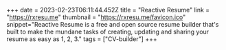 +++
date = 2023-02-23T06:11:44.452Z
title = "Reactive Resume"
link = "https://rxresu.me"
thumbnail = "https://rxresu.me/favicon.ico"
snippet="Reactive Resume is a free and open source resume builder that's built to make the mundane tasks of creating, updating and sharing your resume as easy as 1, 2, 3."
tags = ["CV-builder"]
+++
